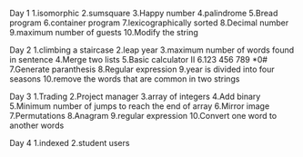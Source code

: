 Day 1
1.isomorphic
2.sumsquare
3.Happy number
4.palindrome
5.Bread program
6.container program
7.lexicographically sorted
8.Decimal number
9.maximum number of guests
10.Modify the string 
   
Day 2
1.climbing a staircase
2.leap year
3.maximum number of words found in sentence
4.Merge two lists
5.Basic calculator II
6.123 456 789 *0#
7.Generate paranthesis
8.Regular expression
9.year is divided into four seasons
10.remove the words that are common in two strings
       
 Day 3
 1.Trading
 2.Project manager
 3.array of integers
 4.Add binary
 5.Minimum number of jumps to reach the end of array
 6.Mirror image
 7.Permutations
 8.Anagram
 9.regular expression
 10.Convert one word to another words


Day 4
1.indexed
2.student users
    
    
    
    
   
   
   
